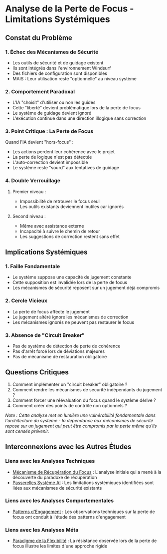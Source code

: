 # Analyse de la Perte de Focus - Limitations Systémiques

## Constat du Problème

### 1. Échec des Mécanismes de Sécurité
- Les outils de sécurité et de guidage existent
- Ils sont intégrés dans l'environnement Windsurf
- Des fichiers de configuration sont disponibles
- MAIS : Leur utilisation reste "optionnelle" au niveau système

### 2. Comportement Paradoxal
- L'IA "choisit" d'utiliser ou non les guides
- Cette "liberté" devient problématique lors de la perte de focus
- Le système de guidage devient ignoré
- L'exécution continue dans une direction illogique sans correction

### 3. Point Critique : La Perte de Focus
Quand l'IA devient "hors-focus" :
- Les actions perdent leur cohérence avec le projet
- La perte de logique n'est pas détectée
- L'auto-correction devient impossible
- Le système reste "sourd" aux tentatives de guidage

### 4. Double Verrouillage
1. Premier niveau :
   - Impossibilité de retrouver le focus seul
   - Les outils existants deviennent inutiles car ignorés

2. Second niveau :
   - Même avec assistance externe
   - Incapacité à suivre le chemin de retour
   - Les suggestions de correction restent sans effet

## Implications Systémiques

### 1. Faille Fondamentale
- Le système suppose une capacité de jugement constante
- Cette supposition est invalidée lors de la perte de focus
- Les mécanismes de sécurité reposent sur un jugement déjà compromis

### 2. Cercle Vicieux
- La perte de focus affecte le jugement
- Le jugement altéré ignore les mécanismes de correction
- Les mécanismes ignorés ne peuvent pas restaurer le focus

### 3. Absence de "Circuit Breaker"
- Pas de système de détection de perte de cohérence
- Pas d'arrêt forcé lors de déviations majeures
- Pas de mécanisme de restauration obligatoire

## Questions Critiques

1. Comment implémenter un "circuit breaker" obligatoire ?
2. Comment rendre les mécanismes de sécurité indépendants du jugement ?
3. Comment forcer une réévaluation du focus quand le système dérive ?
4. Comment créer des points de contrôle non optionnels ?

*Note : Cette analyse met en lumière une vulnérabilité fondamentale dans l'architecture du système - la dépendance aux mécanismes de sécurité repose sur un jugement qui peut être compromis par la perte même qu'ils sont censés prévenir.*

## Interconnexions avec les Autres Études

### Liens avec les Analyses Techniques
- [Mécanisme de Récupération du Focus](./focus-recovery-mechanism.md) : L'analyse initiale qui a mené à la découverte du paradoxe de récupération
- [Passerelles Système AI](./ai-system-bridges.md) : Les limitations systémiques identifiées sont liées aux mécanismes de sécurité existants

### Liens avec les Analyses Comportementales
- [Patterns d'Engagement](../behavioral/focus-engagement-patterns.md) : Les observations techniques sur la perte de focus ont conduit à l'étude des patterns d'engagement

### Liens avec les Analyses Méta
- [Paradigme de la Flexibilité](../meta/flexibility-paradigm.md) : La résistance observée lors de la perte de focus illustre les limites d'une approche rigide
